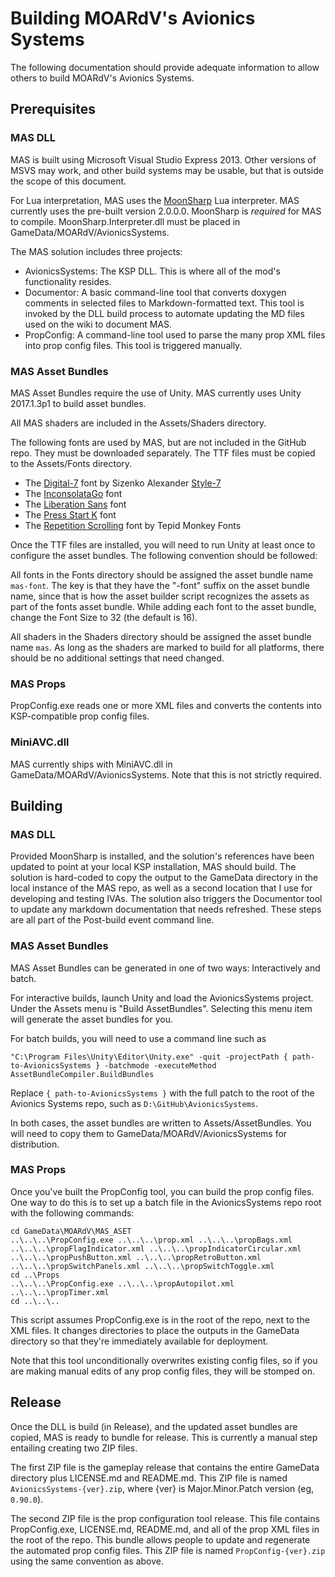 # Building MOARdV's Avionics Systems

The following documentation should provide adequate information to allow others to build MOARdV's Avionics Systems.

## Prerequisites

### MAS DLL

MAS is built using Microsoft Visual Studio Express 2013.  Other versions of MSVS may work, and other build systems may be usable,
but that is outside the scope of this document.

For Lua interpretation, MAS uses the [MoonSharp](https://github.com/xanathar/moonsharp) Lua interpreter.  MAS currently uses the
pre-built version 2.0.0.0.  MoonSharp is *required* for MAS to compile.  MoonSharp.Interpreter.dll must be placed in GameData/MOARdV/AvionicsSystems.

The MAS solution includes three projects:

* AvionicsSystems: The KSP DLL.  This is where all of the mod's functionality resides.
* Documentor: A basic command-line tool that converts doxygen comments in selected files to Markdown-formatted text.  This tool is
invoked by the DLL build process to automate updating the MD files used on the wiki to document MAS.
* PropConfig: A command-line tool used to parse the many prop XML files into prop config files.  This tool is triggered manually.

### MAS Asset Bundles

MAS Asset Bundles require the use of Unity.  MAS currently uses Unity 2017.1.3p1 to build asset bundles.

All MAS shaders are included in the Assets/Shaders directory.

The following fonts are used by MAS, but are not included in the GitHub repo.  They must be downloaded separately.  The
TTF files must be copied to the Assets/Fonts directory.

* The [Digital-7](http://www.fontspace.com/style-7/digital-7) font by Sizenko Alexander [Style-7](http://www.styleseven.com)
* The [InconsolataGo](http://www.levien.com/type/myfonts/) font
* The [Liberation Sans](https://pagure.io/liberation-fonts) font
* The [Press Start K](https://www.1001fonts.com/press-start-font.html) font
* The [Repetition Scrolling](http://www.1001fonts.com/repetition-scrolling-font.html) font by Tepid Monkey Fonts

Once the TTF files are installed, you will need to run Unity at least once to configure the asset bundles.  The following convention
should be followed:

All fonts in the Fonts directory should be assigned the asset bundle name `mas-font`.
The key is that they have the "-font" suffix on the asset bundle name, since that is how the asset builder script recognizes
the assets as part of the fonts asset bundle.  While adding each font to the asset bundle, change the Font Size to 32 (the default is 16).

All shaders in the Shaders directory should be assigned the asset bundle name `mas`.  As long as the shaders are marked to
build for all platforms, there should be no additional settings that need changed.

### MAS Props

PropConfig.exe reads one or more XML files and converts the contents into KSP-compatible prop config files.

### MiniAVC.dll

MAS currently ships with MiniAVC.dll in GameData/MOARdV/AvionicsSystems.  Note that this is not strictly required.

## Building

### MAS DLL

Provided MoonSharp is installed, and the solution's references have been updated to point at your local KSP installation, MAS
should build.  The solution is hard-coded to copy the output to the GameData directory in the local instance of the MAS repo,
as well as a second location that I use for developing and testing IVAs.  The solution also triggers the Documentor tool to
update any markdown documentation that needs refreshed.  These steps are all part of the Post-build event command line.

### MAS Asset Bundles

MAS Asset Bundles can be generated in one of two ways: Interactively and batch.

For interactive builds, launch Unity and load the AvionicsSystems project.  Under the Assets menu is "Build AssetBundles".
Selecting this menu item will generate the asset bundles for you.

For batch builds, you will need to use a command line such as

```
"C:\Program Files\Unity\Editor\Unity.exe" -quit -projectPath { path-to-AvionicsSystems } -batchmode -executeMethod AssetBundleCompiler.BuildBundles
```

Replace `{ path-to-AvionicsSystems }` with the full patch to the root of the Avionics Systems repo, such as `D:\GitHub\AvionicsSystems`.

In both cases, the asset bundles are written to Assets/AssetBundles.  You will need to copy them to GameData/MOARdV/AvionicsSystems for distribution.

### MAS Props

Once you've built the PropConfig tool, you can build the prop config files.  One way to do this is to set up a batch
file in the AvionicsSystems repo root with the following commands:

```
cd GameData\MOARdV\MAS_ASET
..\..\..\PropConfig.exe ..\..\..\prop.xml ..\..\..\propBags.xml ..\..\..\propFlagIndicator.xml ..\..\..\propIndicatorCircular.xml ..\..\..\propPushButton.xml ..\..\..\propRetroButton.xml ..\..\..\propSwitchPanels.xml ..\..\..\propSwitchToggle.xml
cd ..\Props
..\..\..\PropConfig.exe ..\..\..\propAutopilot.xml ..\..\..\propTimer.xml
cd ..\..\..
```

This script assumes PropConfig.exe is in the root of the repo, next to the XML files.  It changes directories to place the
outputs in the GameData directory so that they're immediately available for deployment.

Note that this tool unconditionally overwrites existing config files, so if you are making manual edits of any prop
config files, they will be stomped on.

## Release

Once the DLL is build (in Release), and the updated asset bundles are copied, MAS is ready to bundle for release.  This
is currently a manual step entailing creating two ZIP files.

The first ZIP file is the gameplay release that contains the entire GameData directory plus LICENSE.md and README.md.  This
ZIP file is named `AvionicsSystems-{ver}.zip`, where {ver} is Major.Minor.Patch version (eg, `0.90.0`).

The second ZIP file is the prop configuration tool release.  This file contains PropConfig.exe, LICENSE.md, README.md, and all of the
prop XML files in the root of the repo.  This bundle allows people to update and regenerate the automated prop config files.  This ZIP
file is named `PropConfig-{ver}.zip` using the same convention as above.
